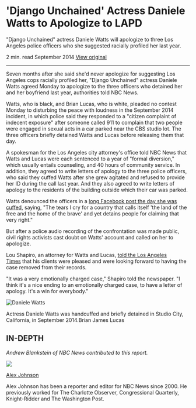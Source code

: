 # 'Django Unchained' Actress Daniele Watts to Apologize to LAPD

"Django Unchained" actress Daniele Watts will apologize to three Los Angeles police officers who she suggested racially profiled her last year.

2 min. read
September 2014
[View original](https://www.nbcnews.com/pop-culture/pop-culture-news/django-unchained-actress-daniele-watts-apologize-lapd-n353561)

---

Seven months after she said she'd never apologize for suggesting Los Angeles cops racially profiled her, "Django Unchained" actress Daniele Watts agreed Monday to apologize to the three officers who detained her and her boyfriend last year, authorities told NBC News.

Watts, who is black, and Brian Lucas, who is white, pleaded no contest Monday to disturbing the peace with loudness in the September 2014 incident, in which police said they responded to a "citizen complaint of indecent exposure" after someone called 911 to complain that two people were engaged in sexual acts in a car parked near the CBS studio lot. The three officers briefly detained Watts and Lucas before releasing them that day.

A spokesman for the Los Angeles city attorney's office told NBC News that Watts and Lucas were each sentenced to a year of "formal diversion," which usually entails counseling, and 40 hours of community service. In addition, they agreed to write letters of apology to the three police officers, who said they cuffed Watts after she grew agitated and refused to provide her ID during the call last year. And they also agreed to write letters of apology to the residents of the building outside which their car was parked.

Watts denounced the officers in a [long Facebook post the day she was cuffed](https://www.facebook.com/wattsdaniele/posts/682727425137030), saying, "The tears I cry for a country that calls itself 'the land of the free and the home of the brave' and yet detains people for claiming that very right."

But after a police audio recording of the confrontation was made public, civil rights activists cast doubt on Watts' account and called on her to apologize.

Lou Shapiro, an attorney for Watts and Lucas, [told the Los Angeles Times](http://www.latimes.com/local/lanow/la-me-ln-actress-daniele-watts-boyfriend-plead-no-contest-20150504-story.html) that his clients were pleased and were looking forward to having the case removed from their records.

"It was a very emotionally charged case," Shapiro told the newspaper. "I think it's a nice ending to an emotionally charged case, to have a letter of apology. It's a win for everybody."

![Daniele Watts](https://media-cldnry.s-nbcnews.com/image/upload/t_fit-760w,f_auto,q_auto:best/newscms/2014_37/665971/140914-daniele-watts-jsw-214p.jpg)

Actress Daniele Watts was handcuffed and briefly detained in Studio City, California, in September 2014.Brian James Lucas

## IN-DEPTH

_Andrew Blankstein of NBC News contributed to this report._

[![](https://media-cldnry.s-nbcnews.com/image/upload/t_focal-60x60,f_auto,q_auto:best/newscms/2020_03/3184046/alex-johnson-circle-byline-template.jpg)](https://www.nbcnews.com/author/alex-johnson-ncpn146)

[Alex Johnson](https://www.nbcnews.com/author/alex-johnson-ncpn146)[](https://x.com/MAlexJohnson)

Alex Johnson has been a reporter and editor for NBC News since 2000. He previously worked for The Charlotte Observer, Congressional Quarterly, Knight-Ridder and The Washington Post.